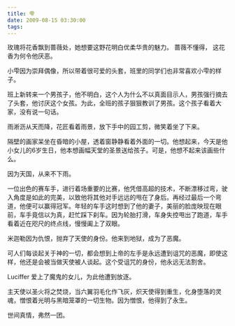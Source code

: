 ```yaml
---
title: 雫
date: 2009-08-15 03:30:00
tags:
---
```


玫瑰将花香飘到蔷薇处，她想要这野花明白优柔华贵的魅力。 蔷薇不懂得， 这花香为何令他厌恶。

小雫因为崇拜偶像，所以带着很可爱的头套，班里的同学们也非常喜欢小雫的样子。

班上新转来一个男孩子，他不明白，这个人为什么不以真面目示人，男孩强行摘去了头套，他讨厌这个女孩。为此，全班的孩子狠狠教训了男孩。这个孩子看着大家，没有说一句话。

雨淅沥从天而降，花匠看着雨景，放下手中的园工剪，微笑着坐了下来。

隔壁的画家呆坐在昏暗的小屋，透着窗静静看着外面的一切。他想起来，今天是他小女儿的6岁生日，他本想画幅天堂的圣景送给孩子。可是，他想不起来该画些什么。

因为天国，从来不下雨。

一位出色的赛车手，进行着场重要的比赛，他凭借高超的技术，不断漂移过弯，驶入角度是如此的完美，以致他将其他对手远远的甩在了身后。再经过最后一个弯道，他便可以赢得冠军。年轻的车手这时想到了他的妻子，美丽的脸庞映现在眼前，车手竟信以为真，赶忙踩下刹车。因为轮胎打滑，车身失控甩出了跑道，车手看着近在咫尺的终点线，慢慢阖上了双眼。

米迦勒因为仇恨，抛弃了天使的身份。他来到地狱，成为了恶魔。

可人们每谈起关于神的一切，都会想到上帝的左手是永远遭到诅咒的恶魔，即使这样，他还是会被当做天使被人谈起。这个受诅咒的身份，他永远无法割舍。

Luciffer 爱上了魔鬼的女儿，为此他遭到放逐。

主天使以圣火将之焚烧，当六翼羽毛化作飞灰，炽天使得到重生，化身堕落的灵魂，憎恨着光明与黑暗笼罩的一切生物。因为憎恨，他得到了永生。

世间真情，弗然一团。
